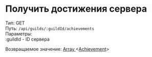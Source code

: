 # Получить достижения сервера

Тип: GET\
Путь: `/api/guilds/:guildId/achievements`\
Параметры: \
:guildId - ID сервера

Возвращаемое значение: [Array ](https://developer.mozilla.org/en-US/docs/Web/JavaScript/Reference/Global\_Objects/Array)<[Achievement](../data-types/achievement.md)>
